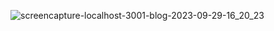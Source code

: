 


![screencapture-localhost-3001-blog-2023-09-29-16_20_23](https://github.com/KomalR2003/React-dev/assets/138985585/1fab79ed-0b81-4fd3-81ca-ca7540d60598)

